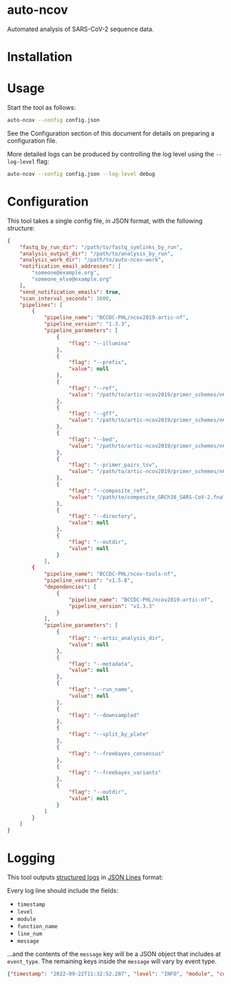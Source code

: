 # auto-ncov
Automated analysis of SARS-CoV-2 sequence data.

# Installation

# Usage
Start the tool as follows:

```bash
auto-ncov --config config.json
```

See the Configuration section of this document for details on preparing a configuration file.

More detailed logs can be produced by controlling the log level using the `--log-level` flag:

```bash
auto-ncov --config config.json --log-level debug
```

# Configuration
This tool takes a single config file, in JSON format, with the following structure:

```json
{
    "fastq_by_run_dir": "/path/to/fastq_symlinks_by_run",
	"analysis_output_dir": "/path/to/analysis_by_run",
	"analysis_work_dir": "/path/to/auto-ncov-work",
	"notification_email_addresses": [
		"someone@example.org",
		"someone_else@example.org"
	],
	"send_notification_emails": true,
	"scan_interval_seconds": 3600,
	"pipelines": [
		{
			"pipeline_name": "BCCDC-PHL/ncov2019-artic-nf",
			"pipeline_version": "1.3.3",
			"pipeline_parameters": [
				{
					"flag": "--illumina"
				},
				{
					"flag": "--prefix",
					"value": null
				},
				{
					"flag": "--ref",
					"value": "/path/to/artic-ncov2019/primer_schemes/nCoV-2019/V1200/nCoV-2019.reference.fasta"
				},
				{
					"flag": "--gff",
					"value": "/path/to/artic-ncov2019/primer_schemes/nCoV-2019/V1200/MN908947.3.gff"
				},
				{
					"flag": "--bed",
					"value": "/path/to/artic-ncov2019/primer_schemes/nCoV-2019/V1200/nCoV-2019.primer.bed"
				},
				{
					"flag": "--primer_pairs_tsv",
					"value": "/path/to/artic-ncov2019/primer_schemes/nCoV-2019/V1200/primer_pairs.tsv"
				},
				{
					"flag": "--composite_ref",
					"value": "/path/to/composite_GRCh38_SARS-CoV-2.fna"
				},
				{
					"flag": "--directory",
					"value": null
				},
				{
					"flag": "--outdir",
					"value": null
				}
			],
		{
			"pipeline_name": "BCCDC-PHL/ncov-tools-nf",
			"pipeline_version": "v1.5.8",
			"dependencies": [
				{
					"pipeline_name": "BCCDC-PHL/ncov2019-artic-nf",
					"pipeline_version": "v1.3.3"
				}
			],
			"pipeline_parameters": [
				{
					"flag": "--artic_analysis_dir",
					"value": null
				},
				{
					"flag": "--metadata",
					"value": null
				},
				{
					"flag": "--run_name",
					"value": null
				},
				{
					"flag": "--downsampled"
				},
				{
					"flag": "--split_by_plate"
				},
				{
					"flag": "--freebayes_consensus"
				},
				{
					"flag": "--freebayes_variants"
				},
				{
					"flag": "--outdir",
					"value": null
				}
			]
		}
	]
}
```

# Logging
This tool outputs [structured logs](https://www.honeycomb.io/blog/structured-logging-and-your-team/) in [JSON Lines](https://jsonlines.org/) format:

Every log line should include the fields:

- `timestamp`
- `level`
- `module`
- `function_name`
- `line_num`
- `message`

...and the contents of the `message` key will be a JSON object that includes at `event_type`. The remaining keys inside the `message` will vary by event type.

```json
{"timestamp": "2022-09-22T11:32:52.287", "level": "INFO", "module", "core", "function_name": "scan", "line_num", 56, "message": {"event_type": "scan_start"}}
```
